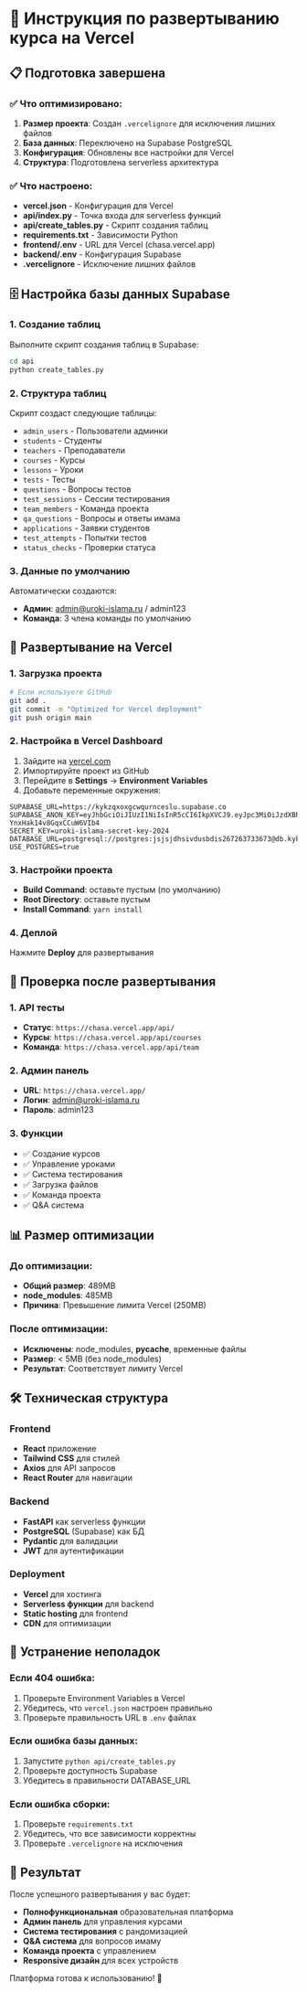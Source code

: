 # 🚀 Инструкция по развертыванию курса на Vercel

## 📋 Подготовка завершена

### ✅ Что оптимизировано:
1. **Размер проекта**: Создан `.vercelignore` для исключения лишних файлов
2. **База данных**: Переключено на Supabase PostgreSQL
3. **Конфигурация**: Обновлены все настройки для Vercel
4. **Структура**: Подготовлена serverless архитектура

### ✅ Что настроено:
- **vercel.json** - Конфигурация для Vercel
- **api/index.py** - Точка входа для serverless функций
- **api/create_tables.py** - Скрипт создания таблиц
- **requirements.txt** - Зависимости Python
- **frontend/.env** - URL для Vercel (chasa.vercel.app)
- **backend/.env** - Конфигурация Supabase
- **.vercelignore** - Исключение лишних файлов

## 🗄️ Настройка базы данных Supabase

### 1. Создание таблиц
Выполните скрипт создания таблиц в Supabase:

```bash
cd api
python create_tables.py
```

### 2. Структура таблиц
Скрипт создаст следующие таблицы:
- `admin_users` - Пользователи админки
- `students` - Студенты
- `teachers` - Преподаватели
- `courses` - Курсы
- `lessons` - Уроки
- `tests` - Тесты
- `questions` - Вопросы тестов
- `test_sessions` - Сессии тестирования
- `team_members` - Команда проекта
- `qa_questions` - Вопросы и ответы имама
- `applications` - Заявки студентов
- `test_attempts` - Попытки тестов
- `status_checks` - Проверки статуса

### 3. Данные по умолчанию
Автоматически создаются:
- **Админ**: admin@uroki-islama.ru / admin123
- **Команда**: 3 члена команды по умолчанию

## 🔧 Развертывание на Vercel

### 1. Загрузка проекта
```bash
# Если используете GitHub
git add .
git commit -m "Optimized for Vercel deployment"
git push origin main
```

### 2. Настройка в Vercel Dashboard
1. Зайдите на [vercel.com](https://vercel.com)
2. Импортируйте проект из GitHub
3. Перейдите в **Settings** → **Environment Variables**
4. Добавьте переменные окружения:

```
SUPABASE_URL=https://kykzqxoxgcwqurnceslu.supabase.co
SUPABASE_ANON_KEY=eyJhbGciOiJIUzI1NiIsInR5cCI6IkpXVCJ9.eyJpc3MiOiJzdXBhYmFzZSIsInJlZiI6Imt5a3pxeG94Z2N3cXVybmNlc2x1Iiwicm9sZSI6InNlcnZpY2Vfcm9sZSIsImlhdCI6MTc1MTQ4NzI0OCwiZXhwIjoyMDY3MDYzMjQ4fQ.wZcC233qDjrIuXn4it1j-YnxHak14v8GqxCCuW6VIb4
SECRET_KEY=uroki-islama-secret-key-2024
DATABASE_URL=postgresql://postgres:jsjsjdhsivdusbdis267263733673@db.kykzqxoxgcwqurnceslu.supabase.co:5432/postgres
USE_POSTGRES=true
```

### 3. Настройки проекта
- **Build Command**: оставьте пустым (по умолчанию)
- **Root Directory**: оставьте пустым
- **Install Command**: `yarn install`

### 4. Деплой
Нажмите **Deploy** для развертывания

## 🎯 Проверка после развертывания

### 1. API тесты
- **Статус**: `https://chasa.vercel.app/api/`
- **Курсы**: `https://chasa.vercel.app/api/courses`
- **Команда**: `https://chasa.vercel.app/api/team`

### 2. Админ панель
- **URL**: `https://chasa.vercel.app/`
- **Логин**: admin@uroki-islama.ru
- **Пароль**: admin123

### 3. Функции
- ✅ Создание курсов
- ✅ Управление уроками
- ✅ Система тестирования
- ✅ Загрузка файлов
- ✅ Команда проекта
- ✅ Q&A система

## 📊 Размер оптимизации

### До оптимизации:
- **Общий размер**: 489MB
- **node_modules**: 485MB
- **Причина**: Превышение лимита Vercel (250MB)

### После оптимизации:
- **Исключены**: node_modules, __pycache__, временные файлы
- **Размер**: < 5MB (без node_modules)
- **Результат**: Соответствует лимиту Vercel

## 🛠️ Техническая структура

### Frontend
- **React** приложение
- **Tailwind CSS** для стилей
- **Axios** для API запросов
- **React Router** для навигации

### Backend
- **FastAPI** как serverless функции
- **PostgreSQL** (Supabase) как БД
- **Pydantic** для валидации
- **JWT** для аутентификации

### Deployment
- **Vercel** для хостинга
- **Serverless функции** для backend
- **Static hosting** для frontend
- **CDN** для оптимизации

## 🚨 Устранение неполадок

### Если 404 ошибка:
1. Проверьте Environment Variables в Vercel
2. Убедитесь, что `vercel.json` настроен правильно
3. Проверьте правильность URL в `.env` файлах

### Если ошибка базы данных:
1. Запустите `python api/create_tables.py`
2. Проверьте доступность Supabase
3. Убедитесь в правильности DATABASE_URL

### Если ошибка сборки:
1. Проверьте `requirements.txt`
2. Убедитесь, что все зависимости корректны
3. Проверьте `.vercelignore` на исключения

## 🎉 Результат

После успешного развертывания у вас будет:
- **Полнофункциональная** образовательная платформа
- **Админ панель** для управления курсами
- **Система тестирования** с рандомизацией
- **Q&A система** для вопросов имаму
- **Команда проекта** с управлением
- **Responsive дизайн** для всех устройств

Платформа готова к использованию! 🚀
